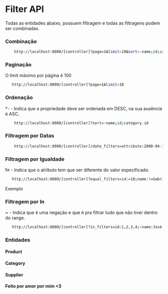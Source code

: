 # Filter API

Todas as entidades abaixo, possuem filtragem e todas as filtragens podem ser combinadas.

### Combinação

```bash
    http://localhost:8080/[controller]?page=1&limit=10&sort=-name;id;category.id&date_filters=attribute:2000-04-10to2000-04-10;attribute:2000-04-10to2000-04-10&in_filters=id:1,2,3,4;~name:José,Carlos,Maria
```

### Paginação

O limit máximo por página é 100

```bash
   http://localhost:8080/[controller]?page=1&limit=10
```

### Ordenação

**-* - Indica que  a propriedade deve ser ordenada em DESC, na sua ausência é ASC.

```bash
    http://localhost:8080/[controller]?sort=-name;id;category.id
```


### Filtragem por Datas

```bash
    http://localhost:8080/[controller]/date_filters=attribute:2000-04-10to2000-04-10;attribute:2000-04-10to2000-04-10
```


### Filtragem por Igualdade


**!=** - Indica que o atributo tem que ser diferente do valor especificado.

```bash
   http://localhost:8080/[controller]?equal_filters=id:=10;name:!=Gabriel;category.id:=1
```

Exemplo


### Filtragem por In

**~** - Indica que é uma negação e que é pra filtrar tudo que não tiver dentro do range.

```bash
   http://localhost:8080/[controller]?in_filters=id:1,2,3,4;~name:José,Carlos,Maria
```

### Entidades

#### Product

#### Category

#### Supplier

#### Feito por amor por mim <3
